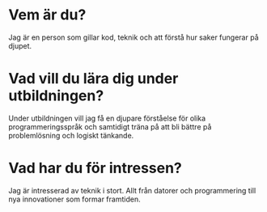 # Vem är du? 

Jag är en person som gillar kod, teknik och att förstå hur saker fungerar på djupet.

# Vad vill du lära dig under utbildningen?

Under utbildningen vill jag få en djupare förståelse för olika programmeringsspråk och samtidigt träna på att bli bättre på problemlösning och logiskt tänkande.

# Vad har du för intressen?

Jag är intresserad av teknik i stort. Allt från datorer och programmering till nya innovationer som formar framtiden.
